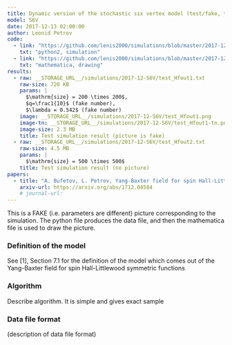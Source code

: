 ```yaml
---
title: Dynamic version of the stochastic six vertex model (test/fake, to be updated to real at some point)
model: S6V
date: 2017-12-13 02:00:00
author: Leonid Petrov
code:
  - link: "https://github.com/lenis2000/simulations/blob/master/2017-12-13-dynS6V/2017-12-13-dynS6V.py"
    txt: "python2, simulation"
  - link: "https://github.com/lenis2000/simulations/blob/master/2017-12-13-dynS6V/test_2017-12-13-dynS6V.nb"
    txt: "mathematica, drawing"
results:
  - raw: __STORAGE_URL__/simulations/2017-12-S6V/test_Hfout1.txt
    raw-size: 720 KB
    params: |
      $\mathrm{size} = 200 \times 200$,
      $q=\frac1{10}$ (fake number),
      $\lambda = 0.542$ (fake number)
    image: __STORAGE_URL__/simulations/2017-12-S6V/test_Hfout1.png
    image-tn: __STORAGE_URL__/simulations/2017-12-S6V/test_Hfout1-tn.png
    image-size: 2.3 MB
    title: Test simulation result (picture is fake)
  - raw: __STORAGE_URL__/simulations/2017-12-S6V/test_Hfout2.txt
    raw-size: 4.5 MB
    params: |
      $\mathrm{size} = 500 \times 500$
    title: Test simulation result (no picture)
papers:
  - title: "A. Bufetov, L. Petrov, Yang-Baxter field for spin Hall-Littlewood symmetric functions (2017)"
    arxiv-url: https://arxiv.org/abs/1712.04584
    # journal-url:
---
```


This is a FAKE (i.e. parameters are different) picture
corresponding to the simulation. The python file produces the data file, and
then the mathematica file is used to draw the picture.

### Definition of the model

See [1], Section 7.1 for the definition of the model which comes out of the Yang-Baxter field for spin Hall-Littlewood symmetric functions

### Algorithm

Describe algorithm. It is simple and gives exact sample

### Data file format

(description of data file format)
